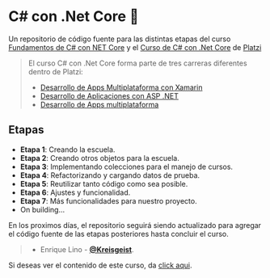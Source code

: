 # C# con .Net Core 💚
Un repositorio de código fuente para las distintas etapas del curso [Fundamentos de C# con NET Core](https://platzi.com/cursos/fundamentos-csharp/ "Fundamentos de C# con NET Core") y el [Curso de C# con .Net Core](https://platzi.com/cursos/c-sharp/ "Curso de C# con .Net Core") de [Platzi](https://platzi.com/ "Platzi")
> El curso C# con .Net Core forma parte de tres carreras diferentes dentro de Platzi:
> - [Desarrollo de Apps Multiplataforma con Xamarin](https://platzi.com/multiplataforma-xamarin/ "Desarrollo de Apps Multiplataforma con Xamarin")
> - [Desarrollo de Aplicaciones con ASP .NET](https://platzi.com/asp-net/ "Desarrollo de Aplicaciones con ASP .NET")
> - [Desarrollo de Apps multiplataforma](https://platzi.com/multiplataforma/ "Desarrollo de Apps multiplataforma")


## Etapas
* **Etapa 1**: Creando la escuela.
* **Etapa 2**: Creando otros objetos para la escuela.
* **Etapa 3**: Implementando colecciones para el manejo de cursos.
* **Etapa 4**: Refactorizando y cargando datos de prueba.
* **Etapa 5**: Reutilizar tanto código como sea posible.
* **Etapa 6**: Ajustes y funcionalidad.
* **Etapa 7**: Más funcionalidades para nuestro proyecto.
* On building...

En los proximos días, el repositorio seguirá siendo actualizado para agregar el código fuente de las etapas posteriores hasta concluir el curso.
> - Enrique Lino - [**@Kreisgeist**](https://twitter.com/Kreisgeist "Twitter").

Si deseas ver el contenido de este curso, da [click aqui](https://platzi.com/cursos/c-sharp/ "a ver el curso").
